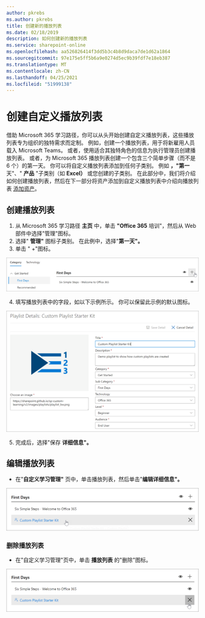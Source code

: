 ```yaml
---
author: pkrebs
ms.author: pkrebs
title: 创建新的播放列表
ms.date: 02/18/2019
description: 如何创建新的播放列表
ms.service: sharepoint-online
ms.openlocfilehash: aa526826414f3dd5b3c4b8d9daca7de1d62a1864
ms.sourcegitcommit: 97e175e5ff5b6a9e0274d5ec9b39fdf7e18eb387
ms.translationtype: MT
ms.contentlocale: zh-CN
ms.lasthandoff: 04/25/2021
ms.locfileid: "51999138"
---
```

# <a name="create-a-custom-playlist"></a>创建自定义播放列表

借助 Microsoft 365 学习路径，你可以从头开始创建自定义播放列表，这些播放列表专为组织的独特需求而定制。 例如，创建一个播放列表，用于将新雇用人员载入 Microsoft Teams。 或者，使用适合其独特角色的信息为执行管理员创建播放列表。 或者，为 Microsoft 365 播放列表创建一个包含三个简单步骤（而不是 6 个）的第一天。 你可以将自定义播放列表添加到任何子类别。 例如 **，"第一** 天"、" **产品** "子类别（如 **Excel）** 或您创建的子类别。 在此部分中，我们将介绍如何创建播放列表，然后在下一部分将资产添加到自定义播放列表中介绍向播放列表 [添加资产](custom_addassets.md)。

## <a name="create-a-playlist"></a>创建播放列表 

1. 从 Microsoft 365 学习路径 **主页** 中，单击 **"Office 365** 培训"，然后从 Web 部件中选择"管理"图标。 
2. 选择" **管理"** 图标子类别。 在此例中，选择"**第一天"。**  
3. 单击 " +"图标。  

![cg-newplaylistbtn.png](media/cg-newplaylistbtn.png)

4.  填写播放列表中的字段，如以下示例所示。 你可以保留此示例的默认图标。 

![cg-newplaylistdetails.png](media/cg-newplaylistdetails.png)

5.  完成后，选择"保存 **详细信息"。** 

## <a name="edit-a-playlist"></a>编辑播放列表

- 在"**自定义学习管理"** 页中，单击播放列表，然后单击"**编辑详细信息"。**  

![cg-editplaylist.png](media/cg-editplaylist.png)

### <a name="delete-a-playlist"></a>删除播放列表

- 在"自定义学习管理"页中，单击 **播放列表** 的"删除"图标。  

![cg-deleteplaylist.png](media/cg-deleteplaylist.png)